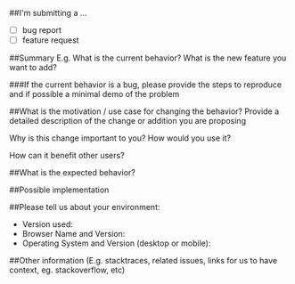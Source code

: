 ##I'm submitting a ...
  - [ ] bug report
  - [ ] feature request

##Summary
E.g. What is the current behavior? What is the new feature you want to add? 

###If the current behavior is a bug, please provide the steps to reproduce and if possible a minimal demo of the problem


##What is the motivation / use case for changing the behavior?
Provide a detailed description of the change or addition you are proposing

Why is this change important to you? How would you use it?

How can it benefit other users?

##What is the expected behavior?


##Possible implementation


##Please tell us about your environment:
  
  - Version used:
  - Browser Name and Version: 
  - Operating System and Version (desktop or mobile):

##Other information 
(E.g. stacktraces, related issues, links for us to have context, eg. stackoverflow, etc) 

